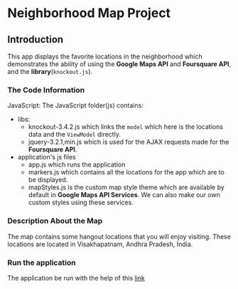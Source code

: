 # Neighborhood Map Project

## Introduction

This app displays the favorite locations in the neighborhood which demonstrates the ability of using the **Google Maps API** and **Foursquare API**, and the **library**(`knockout.js`).

### The Code Information

JavaScript:
The JavaScript folder(js) contains:
  - libs:
    - knockout-3.4.2.js which links the `model` which here is the locations data and the `ViewModel` directly.
    - jquery-3.2.1,min.js which is used for the AJAX requests made for the **Foursquare API**.
  - application's js files
    - app.js which runs the application
    - markers.js which contains all the locations for the app which are to be displayed.
    - mapStyles.js is the custom map style theme which are available by default in **Google Maps API Services**. We can also make our own custom styles using these services.

### Description About the Map
The map contains some hangout locations that you will enjoy visiting. These locations are located in Visakhapatnam, Andhra Pradesh, India.

### Run the application
The application be run with the help of this [link]("https://cdn.rawgit.com/nikhilganta/Udacity-Project-8-Neighborhood-Map/3e5afde3/index.html")
